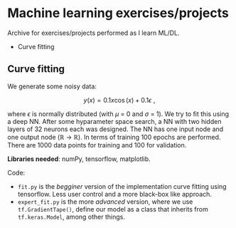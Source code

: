 # Machine learning exercises/projects

Archive for exercises/projects performed as I learn ML/DL.
*  Curve fitting

## Curve fitting

We generate some noisy data:

```math

y(x) = 0.1 x \cos(x) + 0.1\epsilon \,\,,

```

where $\epsilon$ is normally distributed (with $\mu$ = 0 and $\sigma$ = 1). We try to fit this using a deep NN. After some hyparameter space search, a NN with two hidden layers of 32 neurons each was designed. The NN has one input node and one output node ($\mathbb{R}$ $\to$ $\mathbb{R}$). In terms of training 100 epochs are performed. There are 1000 data points for training and 100 for validation. 

**Libraries needed**: numPy, tensorflow, matplotlib.

Code:
* `fit.py` is the *begginer* version of the implementation curve fitting using tensorflow. Less user control and a more black-box like approach.
* `expert_fit.py` is the more *advanced* version, where we use `tf.GradientTape()`, define our model as a class that inherits from `tf.keras.Model`, among other things.


